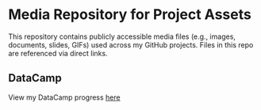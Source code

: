 # Media Repository for Project Assets
This repository contains publicly accessible media files (e.g., images, documents, slides, GIFs) used across my GitHub projects. Files in this repo are referenced via direct links.
## DataCamp

View my DataCamp progress [here](https://github.dev/huldanalyst/DataCamp/blob/4e75103b8b6029e510efadd1b92405e7eb2944e1/photo_1_2025-04-28_17-57-40.jpg)
